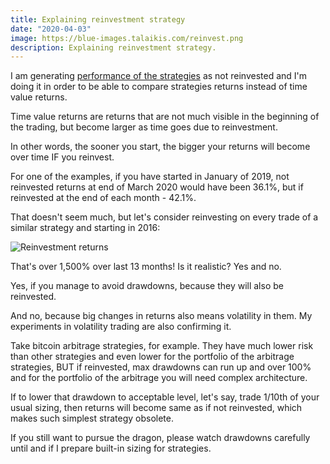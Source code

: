 ```yaml
---
title: Explaining reinvestment strategy
date: "2020-04-03"
image: https://blue-images.talaikis.com/reinvest.png
description: Explaining reinvestment strategy.
---
```


I am generating [performance of the strategies](/performance) as not reinvested and I'm doing it in order to be able to compare strategies returns instead of time value returns.

Time value returns are returns that are not much visible in the beginning of the trading, but become larger as time goes due to reinvestment.

In other words, the sooner you start, the bigger your returns will become over time IF you reinvest.

For one of the examples, if you have started in January of 2019, not reinvested returns at end of March 2020 would have been 36.1%, but if reinvested at the end of each month - 42.1%.

That doesn't seem much, but let's consider reinvesting on every trade of a similar strategy and starting in 2016:

![Reinvestment returns](https://blue-images.talaikis.com/reinvest.png "Reinvestment returns")

That's over 1,500% over last 13 months! Is it realistic? Yes and no.

Yes, if you manage to avoid drawdowns, because they will also be reinvested.

And no, because big changes in returns also means volatility in them. My experiments in volatility trading are also confirming it.

Take bitcoin arbitrage strategies, for example. They have much lower risk than other strategies and even lower for the portfolio of the arbitrage strategies, BUT if reinvested, max drawdowns can run up and over 100% and for the portfolio of the arbitrage you will need complex architecture.

If to lower that drawdown to acceptable level, let's say, trade 1/10th of your usual sizing, then returns will become same as if not reinvested, which makes such simplest strategy obsolete.

If you still want to pursue the dragon, please watch drawdowns carefully until and if I prepare built-in sizing for strategies.
